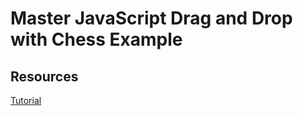 # Master JavaScript Drag and Drop with Chess Example

## Resources

[Tutorial](https://www.youtube.com/watch?v=EFJg4nUg9sM)
